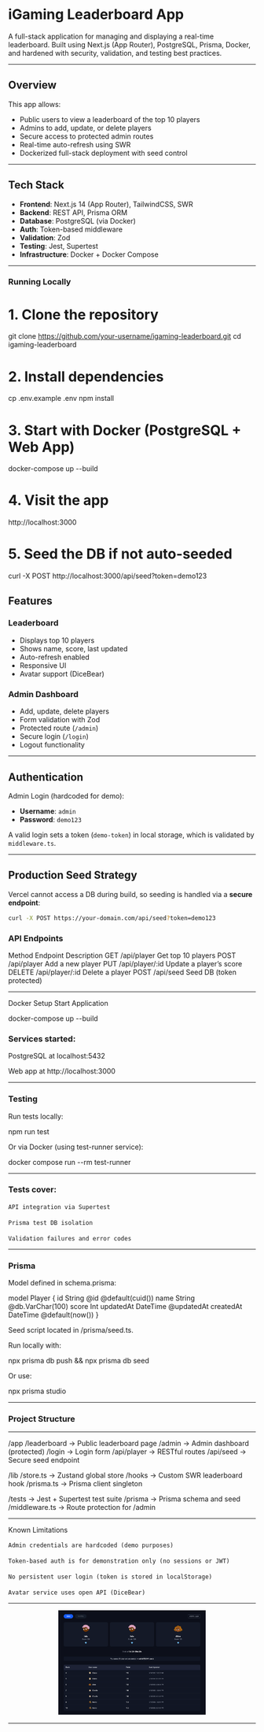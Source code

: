 # iGaming Leaderboard App

A full-stack application for managing and displaying a real-time leaderboard. Built using Next.js (App Router), PostgreSQL, Prisma, Docker, and hardened with security, validation, and testing best practices.

---

## Overview

This app allows:

- Public users to view a leaderboard of the top 10 players
- Admins to add, update, or delete players
- Secure access to protected admin routes
- Real-time auto-refresh using SWR
- Dockerized full-stack deployment with seed control

---

## Tech Stack

- **Frontend**: Next.js 14 (App Router), TailwindCSS, SWR
- **Backend**: REST API, Prisma ORM
- **Database**: PostgreSQL (via Docker)
- **Auth**: Token-based middleware
- **Validation**: Zod
- **Testing**: Jest, Supertest
- **Infrastructure**: Docker + Docker Compose

---

### Running Locally

# 1. Clone the repository
git clone https://github.com/your-username/igaming-leaderboard.git
cd igaming-leaderboard

# 2. Install dependencies
cp .env.example .env
npm install

# 3. Start with Docker (PostgreSQL + Web App)
docker-compose up --build

# 4. Visit the app
http://localhost:3000

# 5. Seed the DB if not auto-seeded
curl -X POST http://localhost:3000/api/seed?token=demo123


## Features

### Leaderboard

- Displays top 10 players
- Shows name, score, last updated
- Auto-refresh enabled
- Responsive UI
- Avatar support (DiceBear)

### Admin Dashboard

- Add, update, delete players
- Form validation with Zod
- Protected route (`/admin`)
- Secure login (`/login`)
- Logout functionality

---

## Authentication

Admin Login (hardcoded for demo):

- **Username**: `admin`
- **Password**: `demo123`

A valid login sets a token (`demo-token`) in local storage, which is validated by `middleware.ts`.

---

## Production Seed Strategy

Vercel cannot access a DB during build, so seeding is handled via a **secure endpoint**:

```bash
curl -X POST https://your-domain.com/api/seed?token=demo123
```

### API Endpoints

Method	Endpoint	Description
GET	/api/player	Get top 10 players
POST	/api/player	Add a new player
PUT	/api/player/:id	Update a player’s score
DELETE	/api/player/:id	Delete a player
POST	/api/seed	Seed DB (token protected)

---

Docker Setup
Start Application

docker-compose up --build

### Services started:

PostgreSQL at localhost:5432

Web app at http://localhost:3000

---

### Testing

Run tests locally:

npm run test

Or via Docker (using test-runner service):

docker compose run --rm test-runner

---

### Tests cover:

    API integration via Supertest

    Prisma test DB isolation

    Validation failures and error codes

---

### Prisma

Model defined in schema.prisma:

model Player {
  id        String   @id @default(cuid())
  name      String   @db.VarChar(100)
  score     Int
  updatedAt DateTime @updatedAt
  createdAt DateTime @default(now())
}

Seed script located in /prisma/seed.ts.

Run locally with:

npx prisma db push && npx prisma db seed

Or use:

npx prisma studio

---

### Project Structure

---

/app
  /leaderboard      → Public leaderboard page
  /admin            → Admin dashboard (protected)
  /login            → Login form
  /api/player       → RESTful routes
  /api/seed         → Secure seed endpoint

/lib
  /store.ts         → Zustand global store
  /hooks            → Custom SWR leaderboard hook
  /prisma.ts        → Prisma client singleton

/tests              → Jest + Supertest test suite
/prisma             → Prisma schema and seed
/middleware.ts      → Route protection for /admin

---

Known Limitations

    Admin credentials are hardcoded (demo purposes)

    Token-based auth is for demonstration only (no sessions or JWT)

    No persistent user login (token is stored in localStorage)

    Avatar service uses open API (DiceBear)

---

<p align="center">
  <img src="/public/preview.png" alt="App Preview" width="300" />
</p>

---